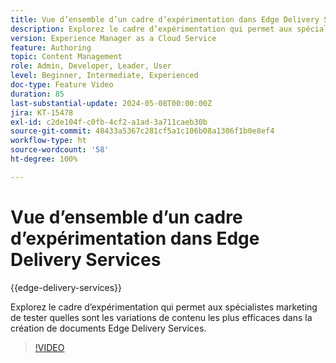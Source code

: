 ```yaml
---
title: Vue d’ensemble d’un cadre d’expérimentation dans Edge Delivery Services
description: Explorez le cadre d’expérimentation qui permet aux spécialistes marketing de tester quelles sont les variations de contenu les plus efficaces dans la création de documents Edge Delivery Services.
version: Experience Manager as a Cloud Service
feature: Authoring
topic: Content Management
role: Admin, Developer, Leader, User
level: Beginner, Intermediate, Experienced
doc-type: Feature Video
duration: 85
last-substantial-update: 2024-05-08T00:00:00Z
jira: KT-15478
exl-id: c2de104f-c0fb-4cf2-a1ad-3a711caeb30b
source-git-commit: 48433a5367c281cf5a1c106b08a1306f1b0e8ef4
workflow-type: ht
source-wordcount: '58'
ht-degree: 100%

---
```


# Vue d’ensemble d’un cadre d’expérimentation dans Edge Delivery Services

{{edge-delivery-services}}

Explorez le cadre d’expérimentation qui permet aux spécialistes marketing de tester quelles sont les variations de contenu les plus efficaces dans la création de documents Edge Delivery Services.

>[!VIDEO](https://video.tv.adobe.com/v/3429061/?learn=on)
